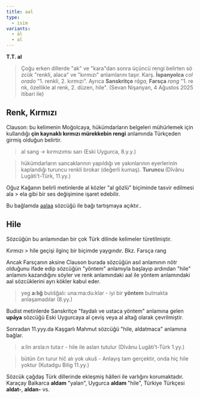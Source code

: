 ```yaml
---
title: aal
type:
  - isim
variants:
  - āl
  - al
---
```

**T.T. al**

> Çoğu erken dillerde "ak" ve "kara"dan sonra üçüncü rengi belirten sözcük "renkli, alaca" ve "kırmızı" anlamlarını taşır. Karş. **İspanyolca** _colorado_ "1. renkli, 2. kırmızı". Ayrıca **Sanskritçe** _rāga,_ **Farsça** _rang_ "1. renk, özellikle al renk, 2. düzen, hile". (Sevan Nişanyan, 4 Ağustos 2025 itibari ile)

## **Renk, Kırmızı**

Clauson: bu kelimenin Moğolcaya, hükümdarların belgeleri mühürlemek için kullandığı **çin kaynaklı kırmızı mürekkebin rengi** anlamında Türkçeden girmiş olduğun belirtir.

> al sang -> kırmızımsı sarı (Eski Uygurca, 8.y.y.)

>  hükümdarların sancaklarının yapıldığı ve yakınlarının eyerlerinin kaplandığı turuncu renkli brokar (değerli kumaş). **Turuncu&#32;**(Dîvânu Lugâti't-Türk, 11.yy.)

Oğuz Kağanın belirli metinlerde al közler "al gözlü" biçiminde tasvir edilmesi ala > ela gibi bir ses değişimine işaret edebilir.

Bu bağlamda [aalaa](/pt/aalaa) sözcüğü ile bağı tartışmaya açıktır..

## **Hile**

Sözcüğün bu anlamından bir çok Türk dilinde kelimeler türetilmiştir.

Kırmızı > hile geçişi ilginç bir biçimde yaygındır. Bkz. Farsça rang

Ancak Farsçanın aksine Clauson burada sözcüğün asıl anlamının nötr olduğunu ifade edip sözcüğün "yöntem" anlamıyla başlayıp ardından "hile" anlamını kazandığını söyler ve renk anlamındaki aal ile yöntem anlamındaki aal sözcüklerini ayrı kökler kabul eder.

> yeg **a:lığ** bulıšğalı: una:ma:du:klar - iyi bir **yöntem** bulmakta anlaşamadılar  (8.yy.)

Budist metinlerde Sanskritçe "faydalı ve ustaca yöntem" anlamına gelen **upāya** sözcüğü Eski Uygurcaya al çeviş veya al altağ olarak çevrilmiştir.

Sonradan 11.yyy.da Kaşgarlı Mahmut sözcüğü "hile, aldatmaca" anlamına bağlar. 

> a:lin arsla:n tuta:r - hile ile aslan tutulur (Dîvânu Lugâti't-Türk 1.yy.)

> bütün čın turur hič alı yok ukuš - Anlayış tam gerçektir, onda hiç hile yoktur (Kutadgu Bilig 11.yy.)

Sözcük çağdaş Türk dillerinde ekleşmiş hâlleri ile varlığını korumaktadır. Karaçay Balkarca **aldam** "yalan", Uygurca **aldam&#32;**"hile", Türkiye Türkçesi **aldat-**, **aldan-**  vs.
